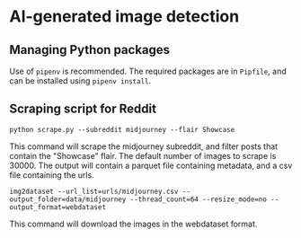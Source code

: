 # AI-generated image detection

## Managing Python packages

Use of `pipenv` is recommended. The required packages are in `Pipfile`, and can be installed using `pipenv install`.

## Scraping script for Reddit

`python scrape.py --subreddit midjourney --flair Showcase`

This command will scrape the midjourney subreddit, and filter posts that contain the "Showcase" flair. The default number of images to scrape is 30000. The output will contain a parquet file containing metadata, and a csv file containing the urls.

`img2dataset --url_list=urls/midjourney.csv --output_folder=data/midjourney --thread_count=64 --resize_mode=no --output_format=webdataset`

This command will download the images in the webdataset format.